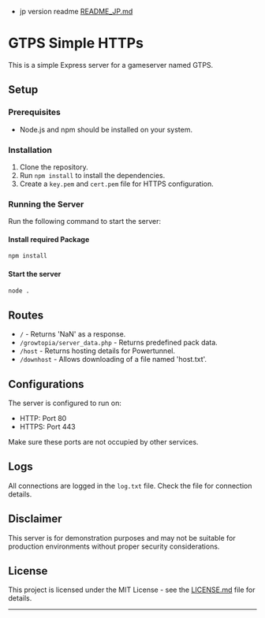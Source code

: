 - jp version readme [README_JP.md](./README_JP.md)

# GTPS Simple HTTPs

This is a simple Express server for a gameserver named GTPS.

## Setup

### Prerequisites

- Node.js and npm should be installed on your system.

### Installation

1. Clone the repository.
2. Run `npm install` to install the dependencies.
3. Create a `key.pem` and `cert.pem` file for HTTPS configuration.

### Running the Server

Run the following command to start the server:

#### Install required Package 
```bash
npm install
```

#### Start the server
```bash
node .
```

## Routes

- `/` - Returns 'NaN' as a response.
- `/growtopia/server_data.php` - Returns predefined pack data.
- `/host` - Returns hosting details for Powertunnel.
- `/downhost` - Allows downloading of a file named 'host.txt'.

## Configurations

The server is configured to run on:

- HTTP: Port 80
- HTTPS: Port 443

Make sure these ports are not occupied by other services.

## Logs

All connections are logged in the `log.txt` file. Check the file for connection details.

## Disclaimer

This server is for demonstration purposes and may not be suitable for production environments without proper security considerations.

## License

This project is licensed under the MIT License - see the [LICENSE.md](LICENSE.md) file for details.

---
